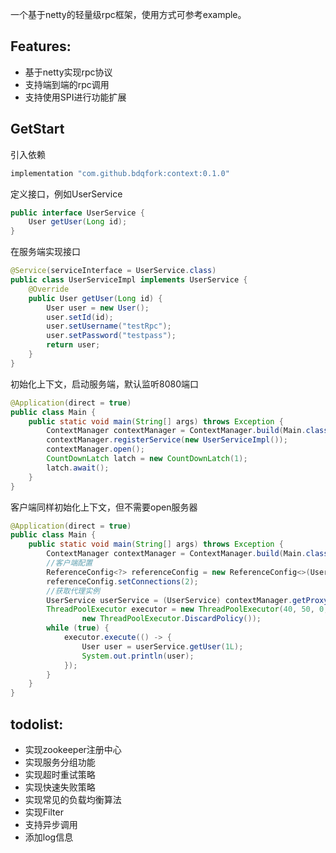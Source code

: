 一个基于netty的轻量级rpc框架，使用方式可参考example。

## Features:
- 基于netty实现rpc协议
- 支持端到端的rpc调用
- 支持使用SPI进行功能扩展

## GetStart
引入依赖
```groovy
implementation "com.github.bdqfork:context:0.1.0"
```
定义接口，例如UserService
```java
public interface UserService {
    User getUser(Long id);
}
```
在服务端实现接口
```java
@Service(serviceInterface = UserService.class)
public class UserServiceImpl implements UserService {
    @Override
    public User getUser(Long id) {
        User user = new User();
        user.setId(id);
        user.setUsername("testRpc");
        user.setPassword("testpass");
        return user;
    }
}
```
初始化上下文，启动服务端，默认监听8080端口
```java
@Application(direct = true)
public class Main {
    public static void main(String[] args) throws Exception {
        ContextManager contextManager = ContextManager.build(Main.class);
        contextManager.registerService(new UserServiceImpl());
        contextManager.open();
        CountDownLatch latch = new CountDownLatch(1);
        latch.await();
    }
}
```
客户端同样初始化上下文，但不需要open服务器
```java
@Application(direct = true)
public class Main {
    public static void main(String[] args) throws Exception {
        ContextManager contextManager = ContextManager.build(Main.class);
        //客户端配置
        ReferenceConfig<?> referenceConfig = new ReferenceConfig<>(UserService.class);
        referenceConfig.setConnections(2);
        //获取代理实例
        UserService userService = (UserService) contextManager.getProxy(referenceConfig);
        ThreadPoolExecutor executor = new ThreadPoolExecutor(40, 50, 0, TimeUnit.SECONDS, new ArrayBlockingQueue<>(512),
                new ThreadPoolExecutor.DiscardPolicy());
        while (true) {
            executor.execute(() -> {
                User user = userService.getUser(1L);
                System.out.println(user);
            });
        }
    }
}
```
## todolist:
- 实现zookeeper注册中心
- 实现服务分组功能
- 实现超时重试策略
- 实现快速失败策略
- 实现常见的负载均衡算法
- 实现Filter
- 支持异步调用
- 添加log信息